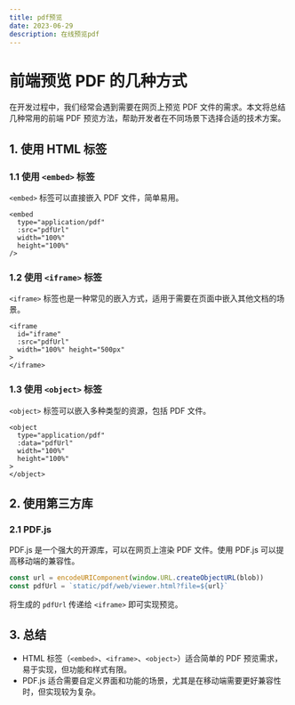 ```yaml
---
title: pdf预览
date: 2023-06-29
description: 在线预览pdf
---
```

# 前端预览 PDF 的几种方式

在开发过程中，我们经常会遇到需要在网页上预览 PDF 文件的需求。本文将总结几种常用的前端 PDF 预览方法，帮助开发者在不同场景下选择合适的技术方案。

## 1. 使用 HTML 标签

### 1.1 使用 `<embed>` 标签

`<embed>` 标签可以直接嵌入 PDF 文件，简单易用。

```vue
<embed
  type="application/pdf"
  :src="pdfUrl"
  width="100%"
  height="100%"
/>
```

### 1.2 使用 `<iframe>` 标签

`<iframe>` 标签也是一种常见的嵌入方式，适用于需要在页面中嵌入其他文档的场景。

```vue
<iframe
  id="iframe"
  :src="pdfUrl"
  width="100%" height="500px"
>
</iframe>
```

### 1.3 使用 `<object>` 标签

`<object>` 标签可以嵌入多种类型的资源，包括 PDF 文件。

```vue
<object
  type="application/pdf"
  :data="pdfUrl"
  width="100%"
  height="100%"
>
</object>
```

## 2. 使用第三方库

### 2.1 PDF.js

PDF.js 是一个强大的开源库，可以在网页上渲染 PDF 文件。使用 PDF.js 可以提高移动端的兼容性。

```ts
const url = encodeURIComponent(window.URL.createObjectURL(blob))
const pdfUrl = `static/pdf/web/viewer.html?file=${url}`
```

将生成的 `pdfUrl` 传递给 `<iframe>` 即可实现预览。

## 3. 总结

- HTML 标签（`<embed>`、`<iframe>`、`<object>`）适合简单的 PDF 预览需求，易于实现，但功能和样式有限。
- PDF.js 适合需要自定义界面和功能的场景，尤其是在移动端需要更好兼容性时，但实现较为复杂。
